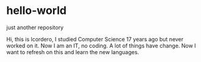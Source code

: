 # hello-world
just another repository

Hi, this is lcordero, I studied Computer Science 17 years ago but never worked on it. Now I am an IT, no coding. A lot of things have change. Now I want to refresh on this and learn the new languages. 
